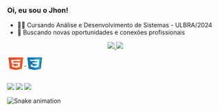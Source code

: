 ### Oi, eu sou o Jhon!

- 👨‍🎓 Cursando Análise e Desenvolvimento de Sistemas - ULBRA/2024
- 🚀 Buscando novas oportunidades e conexões profissionais

<div align="center">
  <a href="https://github.com/jhonpaiva">
  <img height="150em" src="https://github-readme-stats.vercel.app/api?username=jhonpaiva&show_icons=true&theme=github_dark&include_all_commits=true&count_private=true"/>
  <img height="150em" src="https://github-readme-stats.vercel.app/api/top-langs/?username=jhonpaiva&layout=compact&langs_count=7&theme=github_dark"/>
</div>
<div style="display: inline_block"><br>
  <img align="center" alt="Jhon-HTML" height="30" width="40" src="https://raw.githubusercontent.com/devicons/devicon/master/icons/html5/html5-original.svg">
  <img align="center" alt="Jhon-CSS" height="30" width="40" src="https://raw.githubusercontent.com/devicons/devicon/master/icons/css3/css3-original.svg">
</div>

##

<div>
  <a href="https://www.linkedin.com/in/jhon-paiva-8b8b87233/" target="_blank"><img src="https://img.shields.io/badge/-LinkedIn-%230077B5?style=for-the-badge&logo=linkedin&logoColor=white" target="_blank"></a> 
  <a href="https://instagram.com/paiva_jhon" target="_blank"><img src="https://img.shields.io/badge/Instagram-E4405F?style=for-the-badge&logo=instagram&logoColor=white"></a>
  <a href = "mailto:jhonluka@outlook.com.br"><img src="https://img.shields.io/badge/Outlook-0078D4?style=for-the-badge&logo=microsoft-outlook&logoColor=white"></a>
</div>

![Snake animation](https://github.com/jhonpaiva/jhonpaiva/blob/output/github-contribution-grid-snake.svg)
